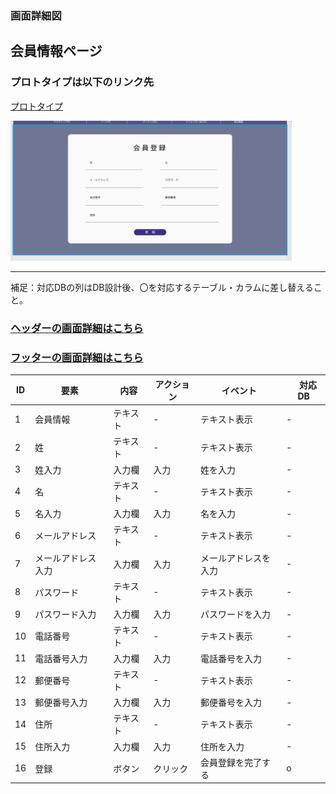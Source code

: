 



### 画面詳細図
## 会員情報ページ
### プロトタイプは以下のリンク先
[プロトタイプ](https://www.figma.com/file/wcRIGueq4vM1sdFyJs55Xj/%E7%94%BB%E9%9D%A2%E3%83%87%E3%82%B6%E3%82%A4%E3%83%B3?node-id=0%3A1)

<img src = "./img/newuser.png" width = "450">

******

補足：対応DBの列はDB設計後、〇を対応するテーブル・カラムに差し替えること。

### [ヘッダーの画面詳細はこちら](https://github.com/Aso2001011/SD2A03Dev/blob/main/%E7%94%BB%E9%9D%A2%E8%A9%B3%E7%B4%B0%E5%9B%B3/%E3%83%98%E3%83%83%E3%83%80%E3%83%BC.md)
### [フッターの画面詳細はこちら](https://github.com/Aso2001011/SD2A03Dev/blob/main/%E7%94%BB%E9%9D%A2%E8%A9%B3%E7%B4%B0%E5%9B%B3/%E3%83%95%E3%83%83%E3%82%BF%E3%83%BC.md)

| ID | 要素 | 内容 | アクション | イベント |　対応DB |
|----|------|------|------------|---------|--------------|
|1|会員情報|テキスト|-|テキスト表示|-|
|2|姓|テキスト|-|テキスト表示|-|
|3|姓入力|入力欄|入力|姓を入力|-|
|4|名|テキスト|-|テキスト表示|-|
|5|名入力|入力欄|入力|名を入力|-|
|6|メールアドレス|テキスト|-|テキスト表示|-|
|7|メールアドレス入力|入力欄|入力|メールアドレスを入力|-|
|8|パスワード|テキスト|-|テキスト表示|-|
|9|パスワード入力|入力欄|入力|パスワードを入力|-|
|10|電話番号|テキスト|-|テキスト表示|-|
|11|電話番号入力|入力欄|入力|電話番号を入力|-|
|12|郵便番号|テキスト|-|テキスト表示|-|
|13|郵便番号入力|入力欄|入力|郵便番号を入力|-|
|14|住所|テキスト|-|テキスト表示|-|
|15|住所入力|入力欄|入力|住所を入力|-|
|16|登録|ボタン|クリック|会員登録を完了する|o|

